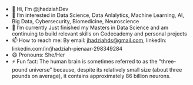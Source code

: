 - 👋 Hi, I’m @jhadziahDev
- 👀 I’m interested in Data Science, Data Anlalytics, Machine Learning, AI, Big Data, Cybersecurity, Biomedicine, Neuroscience
- 🌱 I’m currently Just finished my Masters in Data Science and am continuing to build relevant skills on Codecademy and personal projects
- 📫 How to reach me: By email: jhadziahds@gmail.com, linkedIn: linkedin.com/in/jhadziah-pienaar-298349284
- 😄 Pronouns: She/Her
- ⚡ Fun fact: The human brain is sometimes referred to as the "three-pound universe" because, despite its relatively small size (about three pounds on average), it contains approximately 86 billion neurons.

<!---
jhadziahDev/jhadziahDev is a ✨ special ✨ repository because its `README.md` (this file) appears on your GitHub profile.
You can click the Preview link to take a look at your changes.
--->
